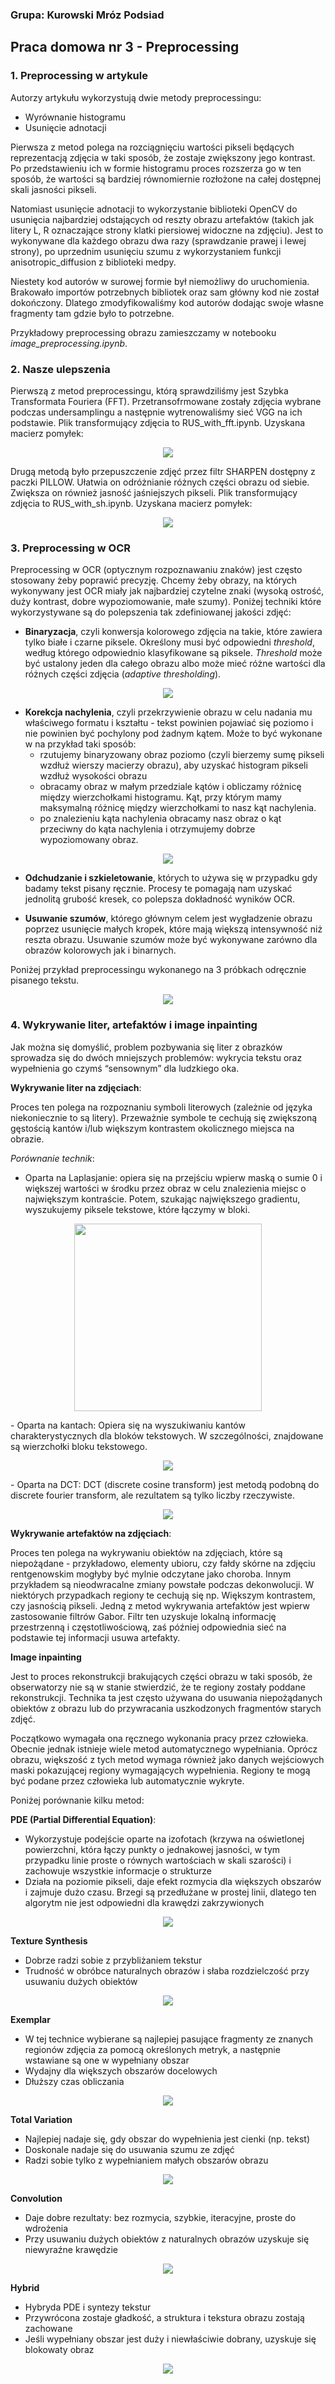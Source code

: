 ### Grupa: Kurowski Mróz Podsiad

## Praca domowa nr 3 - Preprocessing

### 1. Preprocessing w artykule 

Autorzy artykułu wykorzystują dwie metody preprocessingu:

* Wyrównanie histogramu
* Usunięcie adnotacji 

Pierwsza z metod polega na rozciągnięciu wartości pikseli będących reprezentacją zdjęcia w taki sposób, że zostaje zwiększony jego kontrast. Po przedstawieniu ich w formie histogramu proces rozszerza go w ten sposób, że wartości są bardziej równomiernie rozłożone na całej dostępnej skali jasności pikseli.

Natomiast usunięcie adnotacji to wykorzystanie biblioteki OpenCV do usunięcia najbardziej odstających od reszty obrazu artefaktów (takich jak litery L, R oznaczające strony klatki piersiowej widoczne na zdjęciu). Jest to wykonywane dla każdego obrazu dwa razy (sprawdzanie prawej i lewej strony), po uprzednim usunięciu szumu z wykorzystaniem funkcji anisotropic_diffusion z biblioteki medpy.

Niestety kod autorów w surowej formie był niemożliwy do uruchomienia. Brakowało importów potrzebnych bibliotek oraz sam główny kod nie został dokończony. Dlatego zmodyfikowaliśmy kod autorów dodając swoje własne fragmenty tam gdzie było to potrzebne.

Przykładowy preprocessing obrazu zamieszczamy w notebooku *image_preprocessing.ipynb*.


### 2. Nasze ulepszenia

Pierwszą z metod preprocessingu, którą sprawdziliśmy jest Szybka Transformata Fouriera (FFT). Przetransofrmowane zostały zdjęcia wybrane podczas undersamplingu a następnie wytrenowaliśmy sieć VGG na ich podstawie. Plik transformujący zdjęcia to RUS_with_fft.ipynb. Uzyskana macierz pomyłek:

<p align="center">
<img src="https://i.imgur.com/HdiSBUR.png">
</p>

Drugą metodą było przepuszczenie zdjęć przez filtr SHARPEN dostępny z paczki PILLOW. Ułatwia on odróżnianie różnych części obrazu od siebie. Zwiększa on również jasność jaśniejszych pikseli. Plik transformujący zdjęcia to RUS_with_sh.ipynb.
Uzyskana macierz pomyłek:

<p align="center">
<img src="https://i.imgur.com/LIfShEf.png">
</p>



### 3. Preprocessing w OCR

Preprocessing w OCR (optycznym rozpoznawaniu znaków) jest często stosowany żeby poprawić precyzję. Chcemy żeby obrazy, na których wykonywany jest OCR miały jak najbardziej czytelne znaki (wysoką ostrość, duży kontrast, dobre wypoziomowanie, małe szumy). Poniżej techniki które wykorzystywane są do polepszenia tak zdefiniowanej jakości zdjęć:

* **Binaryzacja**, czyli konwersja kolorowego zdjęcia na takie, które zawiera tylko białe i czarne piksele. Określony musi być odpowiedni *threshold*, według którego odpowiednio klasyfikowane są piksele. *Threshold* może być ustalony jeden dla całego obrazu albo może mieć różne wartości dla różnych części zdjęcia (*adaptive thresholding*).
<p align="center">
<img src="https://miro.medium.com/max/2400/1*KTMCWiv4WZRlIpZSs5kupw.jpeg">
</p>

* **Korekcja nachylenia**, czyli przekrzywienie obrazu w celu nadania mu właściwego formatu i kształtu - tekst powinien pojawiać się poziomo i nie powinien być pochylony pod żadnym kątem. Może to być wykonane w na przykład taki sposób:
    - rzutujemy binaryzowany obraz poziomo (czyli bierzemy sumę pikseli wzdłuż wierszy macierzy obrazu), aby uzyskać histogram pikseli wzdłuż wysokości obrazu
    - obracamy obraz w małym przedziale kątów i obliczamy różnicę między wierzchołkami histogramu. Kąt, przy którym mamy maksymalną różnicę między wierzchołkami to nasz kąt nachylenia.
    - po znalezieniu kąta nachylenia obracamy nasz obraz o kąt przeciwny do kąta nachylenia i otrzymujemy dobrze wypoziomowany obraz.
<p align="center">
<img src="https://miro.medium.com/max/610/1*b76nvNcSUNwMnBdm1rd7WQ.gif">
</p>

* **Odchudzanie i szkieletowanie**, których to używa się w przypadku gdy badamy tekst pisany ręcznie. Procesy te pomagają nam uzyskać jednolitą grubość kresek, co polepsza dokładność wyników OCR.

* **Usuwanie szumów**, którego głównym celem jest wygładzenie obrazu poprzez usunięcie małych kropek, które mają większą intensywność niż reszta obrazu. Usuwanie szumów może być wykonywane zarówno dla obrazów kolorowych jak i binarnych.

Poniżej przykład preprocessingu wykonanego na 3 próbkach odręcznie pisanego tekstu.

<p align="center">
<img src="https://miro.medium.com/max/700/1*Yajazz-a5PwbFOYS9w7nlg.png">
</p>

### 4. Wykrywanie liter, artefaktów i image inpainting

Jak można się domyślić, problem pozbywania się liter z obrazków sprowadza się do dwóch mniejszych problemów: wykrycia tekstu oraz wypełnienia go czymś “sensownym” dla ludzkiego oka.

**Wykrywanie liter na zdjęciach**: 

Proces ten polega na rozpoznaniu symboli literowych (zależnie od języka niekoniecznie to są litery). Przeważnie symbole te cechują się zwiększoną gęstością kantów i/lub większym kontrastem okolicznego miejsca na obrazie.

*Porównanie technik*:

- Oparta na Laplasjanie: opiera się na przejściu wpierw maską o sumie 0 i większej wartości w środku przez obraz w celu znalezienia miejsc o największym kontraście. Potem, szukając największego gradientu, wyszukujemy piksele  tekstowe, które łączymy w bloki. 
<p align="center">
<img src="https://iq.opengenus.org/content/images/2020/05/download-3.png" width="300px">
</p>
- Oparta na kantach: Opiera się na wyszukiwaniu kantów charakterystycznych dla bloków tekstowych. W szczególności, znajdowane są wierzchołki bloku tekstowego.
<p align="center">
<img src="https://i.imgur.com/LUjDqVK.png">
</p>
- Oparta na DCT: DCT (discrete cosine transform) jest metodą podobną do discrete fourier transform, ale rezultatem są tylko liczby rzeczywiste. 
<p align="center">
<img src="https://i.imgur.com/HNNETtl.png">
</p>

**Wykrywanie artefaktów na zdjęciach**:

Proces ten polega na wykrywaniu obiektów na zdjęciach, które są niepożądane - przykładowo, elementy ubioru, czy fałdy skórne na zdjęciu rentgenowskim mogłyby być mylnie odczytane jako choroba. Innym przykładem są nieodwracalne zmiany powstałe podczas dekonwolucji. W niektórych przypadkach regiony te cechują się np. Większym kontrastem, czy jasnością pikseli.
Jedną z metod wykrywania artefaktów jest wpierw zastosowanie filtrów Gabor. Filtr ten uzyskuje lokalną informację przestrzenną i częstotliwościową, zaś później odpowiednia sieć na podstawie tej informacji usuwa artefakty.

**Image inpainting** 

Jest to proces rekonstrukcji brakujących części obrazu w taki sposób, że obserwatorzy nie są w stanie stwierdzić, że te regiony zostały poddane rekonstrukcji. Technika ta jest często używana do usuwania niepożądanych obiektów z obrazu lub do przywracania uszkodzonych fragmentów starych zdjęć.

Początkowo wymagała ona ręcznego wykonania pracy przez człowieka. Obecnie jednak istnieje wiele metod automatycznego wypełniania. Oprócz obrazu, większość z tych metod wymaga również jako danych wejściowych maski pokazującej regiony wymagających wypełnienia. Regiony te mogą być podane przez człowieka lub automatycznie wykryte.

Poniżej porównanie kilku metod:

**PDE (Partial Differential Equation)**:
- Wykorzystuje podejście oparte na izofotach (krzywa na oświetlonej powierzchni, która łączy punkty o jednakowej jasności, w tym przypadku linie proste o równych wartościach w skali szarości) i zachowuje wszystkie informacje o strukturze
- Działa na poziomie pikseli, daje efekt rozmycia dla większych obszarów i zajmuje dużo czasu. Brzegi są przedłużane w prostej linii, dlatego ten algorytm nie jest odpowiedni dla krawędzi zakrzywionych
<p align="center">
<img src="https://i.imgur.com/C35D9rQ.png">
</p>

**Texture Synthesis**
- Dobrze radzi sobie z przybliżaniem tekstur
- Trudność w obróbce naturalnych obrazów i słaba rozdzielczość przy usuwaniu dużych obiektów
<p align="center">
<img src="https://i.imgur.com/BlacVEb.png">
</p>

**Exemplar**
- W tej technice wybierane są najlepiej pasujące fragmenty ze znanych regionów zdjęcia za pomocą określonych metryk, a następnie wstawiane są one w wypełniany obszar
- Wydajny dla większych obszarów docelowych
- Dłuższy czas obliczania
<p align="center">
<img src="https://i.imgur.com/KZ694B8.png">
</p>

**Total Variation**
- Najlepiej nadaje się, gdy obszar do wypełnienia jest cienki (np. tekst)
- Doskonale nadaje się do usuwania szumu ze zdjęć
- Radzi sobie tylko z wypełnianiem małych obszarów obrazu
<p align="center">
<img src="https://i.imgur.com/DzsBVI2.png">
</p>

**Convolution**
- Daje dobre rezultaty: bez rozmycia, szybkie, iteracyjne, proste do wdrożenia
- Przy usuwaniu dużych obiektów z naturalnych obrazów uzyskuje się niewyraźne krawędzie
<p align="center">
<img src="https://i.imgur.com/r83vLD1.png">
</p>

**Hybrid**
- Hybryda PDE i syntezy tekstur
- Przywrócona zostaje gładkość, a struktura i tekstura obrazu zostają zachowane
- Jeśli wypełniany obszar jest duży i niewłaściwie dobrany, uzyskuje się blokowaty obraz
<p align="center">
<img src="https://i.imgur.com/wzy9mao.png">
</p>


